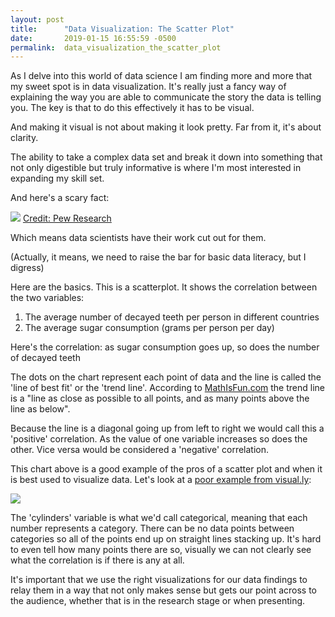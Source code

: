 ```yaml
---
layout: post
title:      "Data Visualization: The Scatter Plot"
date:       2019-01-15 16:55:59 -0500
permalink:  data_visualization_the_scatter_plot
---
```


As I delve into this world of data science I am finding more and more that my sweet spot is in data visualization. It's really just a fancy way of explaining the way you are able to communicate the story the data is telling you. The key is that to do this effectively it has to be visual. 

And making it visual is not about making it look pretty. Far from it, it's about clarity. 

The ability to take a complex data set and break it down into something that not only digestible but truly informative is where I'm most interested in expanding my skill set.

And here's a scary fact:

![](http://www.pewresearch.org/wp-content/uploads/2015/09/FT_15.09.11_scatterplot.png)
[Credit: Pew Research](http://www.pewresearch.org/fact-tank/2015/09/16/the-art-and-science-of-the-scatterplot/ft_15-09-11_scatterplot/)

Which means data scientists have their work cut out for them.

(Actually, it means, we need to raise the bar for basic data literacy, but I digress)

Here are the basics. This is a scatterplot.  It shows the correlation between the two variables: 

1. The average number of decayed teeth per person in different countries
2. The average sugar consumption (grams per person per day)

Here's the correlation: as sugar consumption goes up, so does the number of decayed teeth

The dots on the chart represent each point of data and the line is called the 'line of best fit' or the 'trend line'. According to [MathIsFun.com](https://www.mathsisfun.com/data/scatter-xy-plots.html) the trend line is a "line as close as possible to all points, and as many points above the line as below".

Because the line is a diagonal going up from left to right we would call this a 'positive' correlation. As the value of one variable increases so does the other. Vice versa would be considered a 'negative' correlation.

This chart above is a good example of the pros of a scatter plot and when it is best used to visualize data. Let's look at a [poor example from visual.ly](https://visual.ly/blog/the-pros-and-cons-of-scatterplots/):

![](http://blog.visual.ly/wp-content/uploads/2012/05/discretization.png)

The 'cylinders' variable is what we'd call categorical, meaning that each number represents a category. There can be no data points between categories so all of the points end up on straight lines stacking up. It's hard to even tell how many points there are so, visually we can not clearly see what the correlation is if there is any at all.

It's important that we use the right visualizations for our data findings to relay them in a way that not only makes sense but gets our point across to the audience, whether that is in the research stage or when presenting.
